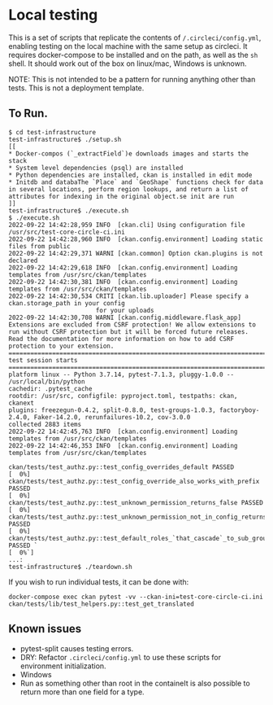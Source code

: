 # Local testing

This is a set of scripts that replicate the contents of `/.circleci/config.yml`, enabling testing on the local machine with the same setup as circleci. It requires docker-compose to be installed and on the path, as well as the `sh` shell. It should work out of the box on linux/mac, Windows is unknown.

NOTE: This is not intended to be a pattern for running anything other than tests. This is not a deployment template.


## To Run.

```
$ cd test-infrastructure
test-infrastructure$ ./setup.sh
[[
* Docker-compos (`_extractField`)e downloads images and starts the stack
* System level dependencies (psql) are installed
* Python dependencies are installed, ckan is installed in edit mode
* Initdb and databaThe `Place` and `GeoShape` functions check for data in several locations, perform region lookups, and return a list of attributes for indexing in the original object.se init are run
]]
test-infrastructure$ ./execute.sh
$ ./execute.sh
2022-09-22 14:42:28,959 INFO  [ckan.cli] Using configuration file /usr/src/test-core-circle-ci.ini
2022-09-22 14:42:28,960 INFO  [ckan.config.environment] Loading static files from public
2022-09-22 14:42:29,371 WARNI [ckan.common] Option ckan.plugins is not declared
2022-09-22 14:42:29,618 INFO  [ckan.config.environment] Loading templates from /usr/src/ckan/templates
2022-09-22 14:42:30,381 INFO  [ckan.config.environment] Loading templates from /usr/src/ckan/templates
2022-09-22 14:42:30,534 CRITI [ckan.lib.uploader] Please specify a ckan.storage_path in your config
                        for your uploads
2022-09-22 14:42:30,708 WARNI [ckan.config.middleware.flask_app] Extensions are excluded from CSRF protection! We allow extensions to run without CSRF protection but it will be forced future releases. Read the documentation for more information on how to add CSRF protection to your extension.
============================================================================== test session starts ==============================================================================
platform linux -- Python 3.7.14, pytest-7.1.3, pluggy-1.0.0 -- /usr/local/bin/python
cachedir: .pytest_cache
rootdir: /usr/src, configfile: pyproject.toml, testpaths: ckan, ckanext
plugins: freezegun-0.4.2, split-0.8.0, test-groups-1.0.3, factoryboy-2.4.0, Faker-14.2.0, rerunfailures-10.2, cov-3.0.0
collected 2883 items
2022-09-22 14:42:45,763 INFO  [ckan.config.environment] Loading templates from /usr/src/ckan/templates
2022-09-22 14:42:46,353 INFO  [ckan.config.environment] Loading templates from /usr/src/ckan/templates

ckan/tests/test_authz.py::test_config_overrides_default PASSED                                                                                                            [  0%]
ckan/tests/test_authz.py::test_config_override_also_works_with_prefix PASSED                                                                                              [  0%]
ckan/tests/test_authz.py::test_unknown_permission_returns_false PASSED                                                                                                    [  0%]
ckan/tests/test_authz.py::test_unknown_permission_not_in_config_returns_false PASSED                                                                                      [  0%]
ckan/tests/test_authz.py::test_default_roles_`that_cascade`_to_sub_groups_is_a_list PASSED `                                                                                 [  0%`]
...:
test-infrastructure$ ./teardown.sh
```

If you wish to run individual tests, it can be done with:
```
docker-compose exec ckan pytest -vv --ckan-ini=test-core-circle-ci.ini ckan/tests/lib/test_helpers.py::test_get_translated
```

## Known issues

* pytest-split causes testing errors.
* DRY: Refactor `.circleci/config.yml` to use these scripts for environment initialization.
* Windows
* Run as something other than root in the containeIt is also possible to return more than one field for a type.
